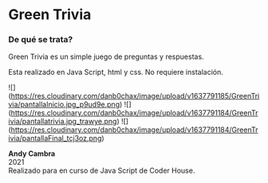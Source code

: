 # Green Trivia

### De qué se trata?
Green Trivia es un simple juego de preguntas y respuestas.

Esta realizado en Java Script, html y css. No requiere instalación.


![]
(https://res.cloudinary.com/danb0chax/image/upload/v1637791185/GreenTrivia/pantallaInicio.jpg_p9ud9e.png)
![]
(https://res.cloudinary.com/danb0chax/image/upload/v1637791184/GreenTrivia/pantallatrivia.jpg_trawye.png)
![]
(https://res.cloudinary.com/danb0chax/image/upload/v1637791184/GreenTrivia/pantallaFinal_tcj3oz.png)

**Andy Cambra**\
2021\
Realizado para en curso de Java Script de Coder House.
